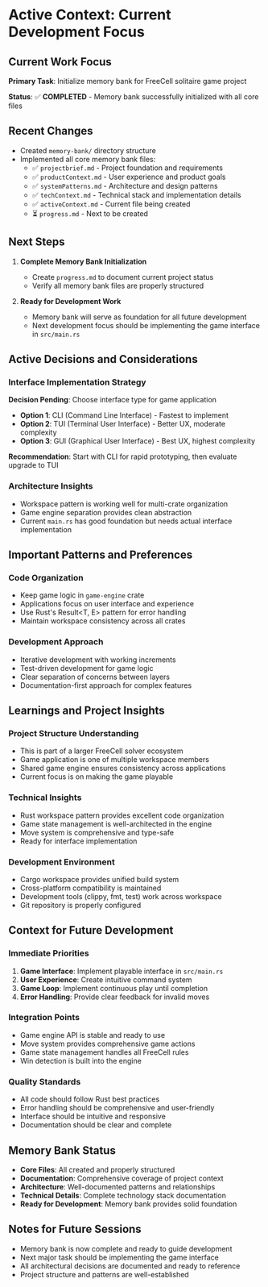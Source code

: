 # Active Context: Current Development Focus

## Current Work Focus
**Primary Task**: Initialize memory bank for FreeCell solitaire game project

**Status**: ✅ **COMPLETED** - Memory bank successfully initialized with all core files

## Recent Changes
- Created `memory-bank/` directory structure
- Implemented all core memory bank files:
  - ✅ `projectbrief.md` - Project foundation and requirements
  - ✅ `productContext.md` - User experience and product goals
  - ✅ `systemPatterns.md` - Architecture and design patterns
  - ✅ `techContext.md` - Technical stack and implementation details
  - ✅ `activeContext.md` - Current file being created
  - ⏳ `progress.md` - Next to be created

## Next Steps
1. **Complete Memory Bank Initialization**
   - Create `progress.md` to document current project status
   - Verify all memory bank files are properly structured

2. **Ready for Development Work**
   - Memory bank will serve as foundation for all future development
   - Next development focus should be implementing the game interface in `src/main.rs`

## Active Decisions and Considerations

### Interface Implementation Strategy
**Decision Pending**: Choose interface type for game application
- **Option 1**: CLI (Command Line Interface) - Fastest to implement
- **Option 2**: TUI (Terminal User Interface) - Better UX, moderate complexity
- **Option 3**: GUI (Graphical User Interface) - Best UX, highest complexity

**Recommendation**: Start with CLI for rapid prototyping, then evaluate upgrade to TUI

### Architecture Insights
- Workspace pattern is working well for multi-crate organization
- Game engine separation provides clean abstraction
- Current `main.rs` has good foundation but needs actual interface implementation

## Important Patterns and Preferences

### Code Organization
- Keep game logic in `game-engine` crate
- Applications focus on user interface and experience
- Use Rust's Result<T, E> pattern for error handling
- Maintain workspace consistency across all crates

### Development Approach
- Iterative development with working increments
- Test-driven development for game logic
- Clear separation of concerns between layers
- Documentation-first approach for complex features

## Learnings and Project Insights

### Project Structure Understanding
- This is part of a larger FreeCell solver ecosystem
- Game application is one of multiple workspace members
- Shared game engine ensures consistency across applications
- Current focus is on making the game playable

### Technical Insights
- Rust workspace pattern provides excellent code organization
- Game state management is well-architected in the engine
- Move system is comprehensive and type-safe
- Ready for interface implementation

### Development Environment
- Cargo workspace provides unified build system
- Cross-platform compatibility is maintained
- Development tools (clippy, fmt, test) work across workspace
- Git repository is properly configured

## Context for Future Development

### Immediate Priorities
1. **Game Interface**: Implement playable interface in `src/main.rs`
2. **User Experience**: Create intuitive command system
3. **Game Loop**: Implement continuous play until completion
4. **Error Handling**: Provide clear feedback for invalid moves

### Integration Points
- Game engine API is stable and ready to use
- Move system provides comprehensive game actions
- Game state management handles all FreeCell rules
- Win detection is built into the engine

### Quality Standards
- All code should follow Rust best practices
- Error handling should be comprehensive and user-friendly
- Interface should be intuitive and responsive
- Documentation should be clear and complete

## Memory Bank Status
- **Core Files**: All created and properly structured
- **Documentation**: Comprehensive coverage of project context
- **Architecture**: Well-documented patterns and relationships
- **Technical Details**: Complete technology stack documentation
- **Ready for Development**: Memory bank provides solid foundation

## Notes for Future Sessions
- Memory bank is now complete and ready to guide development
- Next major task should be implementing the game interface
- All architectural decisions are documented and ready to reference
- Project structure and patterns are well-established
